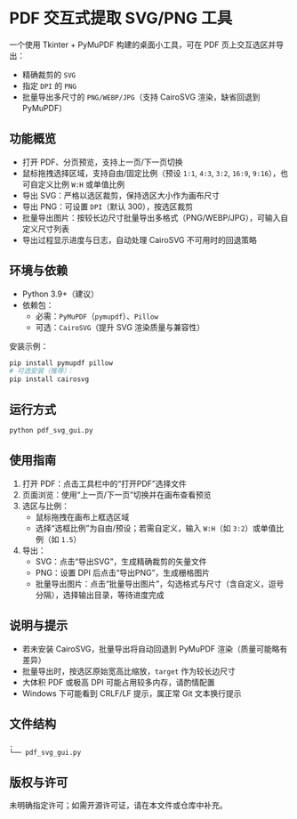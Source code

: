 # PDF 交互式提取 SVG/PNG 工具

一个使用 Tkinter + PyMuPDF 构建的桌面小工具，可在 PDF 页上交互选区并导出：
- 精确裁剪的 `SVG`
- 指定 `DPI` 的 `PNG`
- 批量导出多尺寸的 `PNG/WEBP/JPG`（支持 CairoSVG 渲染，缺省回退到 PyMuPDF）

## 功能概览
- 打开 PDF、分页预览，支持上一页/下一页切换
- 鼠标拖拽选择区域，支持自由/固定比例（预设 `1:1`, `4:3`, `3:2`, `16:9`, `9:16`），也可自定义比例 `W:H` 或单值比例
- 导出 SVG：严格以选区裁剪，保持选区大小作为画布尺寸
- 导出 PNG：可设置 `DPI`（默认 300），按选区裁剪
- 批量导出图片：按较长边尺寸批量导出多格式（PNG/WEBP/JPG），可输入自定义尺寸列表
- 导出过程显示进度与日志，自动处理 CairoSVG 不可用时的回退策略

## 环境与依赖
- Python 3.9+（建议）
- 依赖包：
  - 必需：`PyMuPDF`（`pymupdf`）、`Pillow`
  - 可选：`CairoSVG`（提升 SVG 渲染质量与兼容性）

安装示例：
```bash
pip install pymupdf pillow
# 可选安装（推荐）：
pip install cairosvg
```

## 运行方式
```bash
python pdf_svg_gui.py
```

## 使用指南
1. 打开 PDF：点击工具栏中的“打开PDF”选择文件
2. 页面浏览：使用“上一页/下一页”切换并在画布查看预览
3. 选区与比例：
   - 鼠标拖拽在画布上框选区域
   - 选择“选框比例”为自由/预设；若需自定义，输入 `W:H`（如 `3:2`）或单值比例（如 `1.5`）
4. 导出：
   - SVG：点击“导出SVG”，生成精确裁剪的矢量文件
   - PNG：设置 DPI 后点击“导出PNG”，生成栅格图片
   - 批量导出图片：点击“批量导出图片”，勾选格式与尺寸（含自定义，逗号分隔），选择输出目录，等待进度完成

## 说明与提示
- 若未安装 CairoSVG，批量导出将自动回退到 PyMuPDF 渲染（质量可能略有差异）
- 批量导出时，按选区原始宽高比缩放，`target` 作为较长边尺寸
- 大体积 PDF 或极高 DPI 可能占用较多内存，请酌情配置
- Windows 下可能看到 CRLF/LF 提示，属正常 Git 文本换行提示

## 文件结构
```
.
└── pdf_svg_gui.py
```

## 版权与许可
未明确指定许可；如需开源许可证，请在本文件或仓库中补充。
